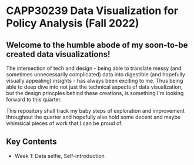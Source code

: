 # CAPP30239 Data Visualization for Policy Analysis (Fall 2022)

## Welcome to the humble abode of my soon-to-be created data visualizations!
The intersection of tech and design - being able to translate messy (and sometimes unnecessarily complicated) data into digestible (and hopefully visually appealing) insights -  has always been exciting to me. Thus being able to deep dive into not just the technical aspects of data visualization, but the design princples behind these creations, is something I'm looking forward to this quarter. 

This repository shall track my baby steps of exploration and improvement throughout the quarter and hopefully also hold some decent and maybe whimsical pieces of work that I can be proud of.

## Key Contents
- Week 1: Data selfie, Self-introduction
